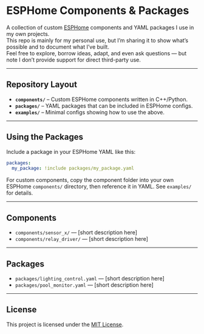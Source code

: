 # ESPHome Components & Packages

A collection of custom [ESPHome](https://esphome.io/) components and YAML packages I use in my own projects.  
This repo is mainly for my personal use, but I’m sharing it to show what’s possible and to document what I’ve built.  
Feel free to explore, borrow ideas, adapt, and even ask questions — but note I don’t provide support for direct third-party use.

---

## Repository Layout

- **`components/`** – Custom ESPHome components written in C++/Python.  
- **`packages/`** – YAML packages that can be included in ESPHome configs.  
- **`examples/`** – Minimal configs showing how to use the above.  

---

## Using the Packages

Include a package in your ESPHome YAML like this:

```yaml
packages:
  my_package: !include packages/my_package.yaml
```

For custom components, copy the component folder into your own ESPHome `components/` directory, then reference it in YAML. See `examples/` for details.

---

## Components

- `components/sensor_x/` — [short description here]
- `components/relay_driver/` — [short description here]

---

## Packages

- `packages/lighting_control.yaml` — [short description here]
- `packages/pool_monitor.yaml` — [short description here]

---

## License

This project is licensed under the [MIT License](LICENSE).
